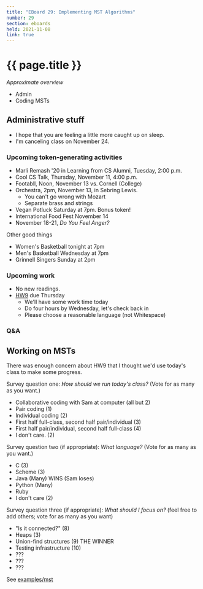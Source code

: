 ```yaml
---
title: "EBoard 29: Implementing MST Algorithms"
number: 29
section: eboards
held: 2021-11-08
link: true
---
```

# {{ page.title }}

_Approximate overview_

* Admin
* Coding MSTs

Administrative stuff
--------------------

* I hope that you are feeling a little more caught up on sleep.
* I'm canceling class on November 24.

### Upcoming token-generating activities

* Marli Remash '20 in Learning from CS Alumni, Tuesday, 2:00 p.m.
* Cool CS Talk, Thursday, November 11, 4:00 p.m.
* Footabll, Noon, November 13 vs. Cornell (College)
* Orchestra, 2pm, November 13, in Sebring Lewis.
    * You can't go wrong with Mozart
    * Separate brass and strings
* Vegan Potluck Saturday at 7pm.  Bonus token!
* International Food Fest November 14
* November 18-21, _Do You Feel Anger?_ 

Other good things

* Women's Basketball tonight at 7pm
* Men's Basketball Wednesday at 7pm
* Grinnell Singers Sunday at 2pm

### Upcoming work

* No new readings.
* [HW9](../assignments/assignment09) due Thursday
    * We'll have some work time today
    * Do four hours by Wednesday, let's check back in
    * Please choose a reasonable language (not Whitespace)

### Q&A

Working on MSTs
---------------

There was enough concern about HW9 that I thought we'd use today's class
to make some progress.

Survey question one: _How should we run today's class?_  (Vote for
as many as you want.)

* Collaborative coding with Sam at computer (all but 2)
* Pair coding (1)
* Individual coding (2)
* First half full-class, second half pair/individual (3)
* First half pair/individual, second half full-class (4)
* I don't care. (2)

Survey question two (if appropriate): _What language?_ (Vote for as
many as you want.)

* C (3)
* Scheme (3)
* Java (Many) WINS (Sam loses)
* Python (Many)
* Ruby
* I don't care (2)

Survey question three (if appropriate): _What should I focus on?_ (feel free
to add others; vote for as many as you want)

* "Is it connected?" (8)
* Heaps (3)
* Union-find structures (9) THE WINNER
* Testing infrastructure (10)
* ???
* ???
* ???

See [examples/mst](../examples/mst/)
